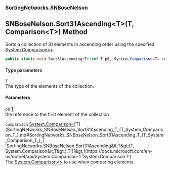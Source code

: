 ### [SortingNetworks](SortingNetworks.md 'SortingNetworks').[SNBoseNelson](SortingNetworks_SNBoseNelson.md 'SortingNetworks.SNBoseNelson')
## SNBoseNelson.Sort31Ascending&lt;T&gt;(T, Comparison&lt;T&gt;) Method
Sorts a collection of 31 elements in ascending order using the specified [System.Comparison&lt;&gt;](https://docs.microsoft.com/en-us/dotnet/api/System.Comparison-1 'System.Comparison`1').  
```csharp
public static void Sort31Ascending<T>(ref T p0, System.Comparison<T> comparison);
```
#### Type parameters
<a name='SortingNetworks_SNBoseNelson_Sort31Ascending_T_(T_System_Comparison_T_)_T'></a>
`T`  
The type of the elements of the collection.
  
#### Parameters
<a name='SortingNetworks_SNBoseNelson_Sort31Ascending_T_(T_System_Comparison_T_)_p0'></a>
`p0` [T](SortingNetworks_SNBoseNelson_Sort31Ascending_T_(T_System_Comparison_T_).md#SortingNetworks_SNBoseNelson_Sort31Ascending_T_(T_System_Comparison_T_)_T 'SortingNetworks.SNBoseNelson.Sort31Ascending&lt;T&gt;(T, System.Comparison&lt;T&gt;).T')  
the reference to the first element of the collection
  
<a name='SortingNetworks_SNBoseNelson_Sort31Ascending_T_(T_System_Comparison_T_)_comparison'></a>
`comparison` [System.Comparison&lt;](https://docs.microsoft.com/en-us/dotnet/api/System.Comparison-1 'System.Comparison`1')[T](SortingNetworks_SNBoseNelson_Sort31Ascending_T_(T_System_Comparison_T_).md#SortingNetworks_SNBoseNelson_Sort31Ascending_T_(T_System_Comparison_T_)_T 'SortingNetworks.SNBoseNelson.Sort31Ascending&lt;T&gt;(T, System.Comparison&lt;T&gt;).T')[&gt;](https://docs.microsoft.com/en-us/dotnet/api/System.Comparison-1 'System.Comparison`1')  
The [System.Comparison&lt;&gt;](https://docs.microsoft.com/en-us/dotnet/api/System.Comparison-1 'System.Comparison`1') to use when comparing elements.
  
